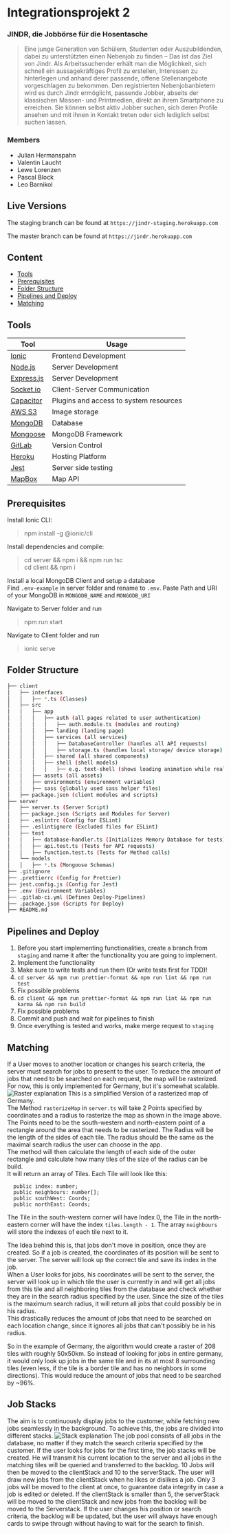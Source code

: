 # Integrationsprojekt 2
### JINDR, die Jobbörse für die Hosentasche

> Eine junge Generation von Schülern, Studenten oder Auszubildenden, dabei zu unterstützten einen
  Nebenjob zu finden – Das ist das Ziel von Jindr.
  Als Arbeitssuchender erhält man die Möglichkeit, sich schnell ein aussagekräftiges Profil zu erstellen,
  Interessen zu hinterlegen und anhand derer passende, offene Stellenangebote vorgeschlagen zu
  bekommen. Den registrierten Nebenjobanbietern wird es durch Jindr ermöglicht, passende Jobber,
  abseits der klassischen Massen- und Printmedien, direkt an ihrem Smartphone zu erreichen. Sie
  können selbst aktiv Jobber suchen, sich deren Profile ansehen und mit ihnen in Kontakt treten oder
  sich lediglich selbst suchen lassen.

### Members

* Julian Hermanspahn
* Valentin Laucht
* Lewe Lorenzen
* Pascal Block
* Leo Barnikol

## Live Versions
The staging branch can be found at ``https://jindr-staging.herokuapp.com``

The master branch can be found at ``https://jindr.herokuapp.com``

## Content
* [Tools](#tools)
* [Prerequisites](#prerequisites)
* [Folder Structure](#folder-structure)
* [Pipelines and Deploy](#pipelines-and-deploy)
* [Matching](#matching)

## Tools
Tool | Usage
---------------------|----------
[Ionic](https://ionicframework.com/) | Frontend Development
[Node.js](https://nodejs.org/en/) | Server Development
[Express.js](https://expressjs.com/de/) | Server Development
[Socket.io](https://socket.io/) | Client-Server Communication
[Capacitor](https://capacitor.ionicframework.com/) | Plugins and access to system resources
[AWS S3](https://aws.amazon.com/de/s3/) | Image storage
[MongoDB](https://www.mongodb.com/) | Database
[Mongoose](https://mongoosejs.com/) | MongoDB Framework
[GitLab](https://git.thm.de/) | Version Control
[Heroku](https://heroku.com/) | Hosting Platform
[Jest](https://jestjs.io/) | Server side testing
[MapBox](https://www.mapbox.com/) | Map API


## Prerequisites
Install Ionic CLI:
> npm install -g @ionic/cli

Install dependencies and compile:
>cd server && npm i && npm run tsc  <br>
>cd client && npm i

Install a local MongoDB Client and setup a database <br>
Find ``.env-example`` in server folder and rename to ``.env``.
Paste Path and URI of your MongoDB in ``MONGODB_NAME`` and ``MONGODB_URI``

Navigate to Server folder and run
> npm run start

Navigate to Client folder and run
> ionic serve

## Folder Structure
```bash
├── client
│   ├── interfaces
│   │   ├── *.ts (Classes)
│   ├── src
│   │   ├── app
│   │   │   ├── auth (all pages related to user authentication)
│   │   │   │   ├── auth.module.ts (modules and routing)
│   │   │   ├── landing (landing page)
│   │   │   ├── services (all services)
│   │   │   │   ├── DatabaseController (handles all API requests)
│   │   │   │   ├── storage.ts (handles local storage/ device storage)
│   │   │   ├── shared (all shared components)
│   │   │   ├── shell (shell models)
│   │   │   │   ├── e.g. text-shell (shows loading animation while real data is fetched)
│   │   ├── assets (all assets)
│   │   ├── environments (environment variables)
│   │   ├── sass (globally used sass helper files)
│   ├── package.json (client modules and scripts)
├── server
│   ├── server.ts (Server Script)
│   ├── package.json (Scripts and Modules for Server)
│   ├── .eslintrc (Config for ESLint)
│   ├── .eslintignore (Excluded files for ESLint)
│   ├── test
│   │   ├── database-handler.ts (Initializes Memory Database for tests)
│   │   ├── api.test.ts (Tests for API requests)
│   │   ├── function.test.ts (Tests for Method calls)
│   └── models
│   │   ├── *.ts (Mongoose Schemas)
├── .gitignore
├── .prettierrc (Config for Prettier)
├── jest.config.js (Config for Jest)
├── .env (Environment Variables)
├── .gitlab-ci.yml (Defines Deploy-Pipelines)
├── .package.json (Scripts for Deploy)
├── README.md
```

## Pipelines and Deploy
1. Before you start implementing functionalities, create a branch from ``staging``
and name it after the functionality you are going to implement.
2. Implement the functionality
3. Make sure to write tests and run them (Or write tests first for TDD)!
4. ``cd server && npm run prettier-format && npm run lint && npm run test``
5. Fix possible problems
6. ``cd client && npm run prettier-format && npm run lint && npm run karma && npm run build``
7. Fix possible problems
8. Commit and push and wait for pipelines to finish
9. Once everything is tested and works, make merge request to ``staging``

## Matching
If a User moves to another location or changes his search criteria, the server
must search for jobs to present to the user. To reduce the amount of jobs that need to
be searched on each request, the map will be rasterized. For now, this is only implemented for
Germany, but it's somewhat scalable. 
![Raster explanation](./doku-files/map_raster_doku.png)
This is a simplified Version of a rasterized map of Germany.
<br> The Method ``rasterizeMap`` in ``server.ts`` will
take 2 Points specified by coordinates and a radius to rasterize the map
as shown in the image above.
The Points need to be the south-western and north-eastern point
of a rectangle around the area that needs to be rasterized. The Radius
will be the length of the sides of each tile. The radius should be the same as
the maximal search radius the user can choose in the app.
<br>
The method will then calculate the length of each side of the
outer rectangle and calculate how many tiles of the size of the radius can be build.
<br>
It will return an array of Tiles. Each Tile will look like this:

      public index: number;
      public neighbours: number[];
      public southWest: Coords;
      public northEast: Coords;

The Tile in the south-western corner will have Index 0, the Tile in the north-
eastern corner will have the index ``tiles.length - 1``.
The array ``neighbours`` will store the indexes of each tile next to it.

The Idea behind this is, that jobs don't move in position, once they are created. So if
a job is created, the coordinates of its position will be sent to the server. The server will look up the
correct tile and save its index in the job. 
<br> When a User looks for jobs, his coordinates will be sent to the server, the server will
look up in which tile the user is currently in and will get
all jobs from this tile and all neighboring tiles from the database and check
whether they are in the search radius specified by the user. Since the size of the tiles is the
maximum search radius, it will return all jobs that could possibly be in his radius.
<br> This drastically reduces the amount of jobs that need to be searched on each location change, since it ignores all jobs
that can't possibly be in his radius.

So in the example of Germany, the algorithm would create a raster of 208 tiles with roughly 50x50km.
So instead of looking for jobs in entire germany, it would only look up jobs in the same tile and in its at most
8 surrounding tiles (even less, if the tile is a border tile and has no neighbors in some directions).
This would reduce the amount of jobs that need to be searched by ~96%.

## Job Stacks
The aim is to continuously display jobs to the customer, while fetching new jobs seamlessly in the background.
To achieve this, the jobs are divided into different stacks.
![Stack explanation](./doku-files/stacks.png)
The job pool consists of all jobs in the database, no matter if they match the
search criteria specified by the customer. If the user looks for jobs for the first time, the job stacks will be 
created. He will transmit his current location to the server and all jobs in the matching tiles will be queried 
and transferred to the backlog. 10 Jobs will then be moved to the clientStack and 10 to the serverStack. The
user will draw new jobs from the clientStack when he likes or dislikes a job. Only 3 jobs will be moved to the client at
once, to guarantee data integrity in case a job is edited or deleted. If the clientStack is smaller than 5, the
serverStack will be moved to the clientStack and new jobs from the backlog will be moved to the Serverstack.
If the user changes his position or search criteria, the backlog will be updated, but the user will always have
enough cards to swipe through without having to wait for the search to finish.
